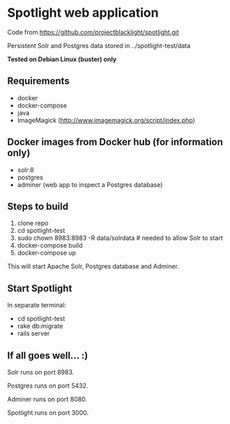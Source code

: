 # Spotlight web application

Code from https://github.com/projectblacklight/spotlight.git

Persistent Solr and Postgres data stored in ../spotlight-test/data

**Tested on Debian Linux (buster) only**

## Requirements
- docker 
- docker-compose 
- java
- ImageMagick (http://www.imagemagick.org/script/index.php)

## Docker images from Docker hub (for information only)
- solr:8
- postgres
- adminer (web app to inspect a Postgres database)

## Steps to build
1. clone repo
2. cd spotlight-test
3. sudo chown 8983:8983 -R data/solrdata # needed to allow Solr to start
4. docker-compose build
5. docker-compose up

This will start Apache Solr, Postgres database and Adminer.

## Start Spotlight 
In separate terminal:
- cd spotlight-test
- rake db:migrate
- rails server

## If all goes well...  :)

Solr runs on port 8983.

Postgres runs on port 5432.

Adminer runs on port 8080.

Spotlight runs on port 3000.
